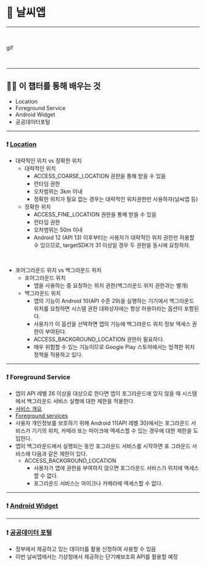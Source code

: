 # 📢 날씨앱

---

<br>

gif

<br>

---
## 💪🏻 이 챕터를 통해 배우는 것
- Location
- Foreground Service
- Android Widget
- 공공데이터포털

---
### ❗️ [Location](https://developer.android.com/training/location/permissions?hl=ko)
- 대략적인 위치 vs 정확한 위치
  - 대략적인 위치
    - ACCESS_COARSE_LOCATION 권한을 통해 받을 수 있음
    - 런타임 권한
    - 오차범위는 3km 이내
    - 정확한 위치가 필요 없는 경우는 대략적인 위치권한만 사용하자(날씨앱 등)
  - 정확한 위치
    - ACCESS_FINE_LOCATION 권한을 통해 받을 수 있음
    - 런타임 권한
    - 오차범위는 50m 이내
    - Android 12 (API 13) 이후부터는 사용자가 대략적인 위치 권한만 허용할 수 있으므로, targetSDK가 31 이상일 경우 두 권한을 동시에 요청하자.

<br>

- 포어그라운드 위치 vs 백그라운드 위치
  - 포어그라운드 위치
    - 앱을 사용하는 중 요청하는 위치 권한(백그라운드 위치 권한과는 별개)
  - 백그라운드 위치 
    - 앱의 기능이 Android 10(API 수준 29)을 실행하는 기기에서 백그라운드 위치를 요청하면 시스템 권한 대화상자에는 항상 허용이라는 옵션이 포함된다.
    - 사용자가 이 옵션을 선택하면 앱의 기능에 백그라운드 위치 정보 액세스 권한이 부여된다.
    - ACCESS_BACKGROUND_LOCATION 권한이 필요하다.
    - 매우 위험할 수 있는 기능이므로 Google Play 스토어에서는 엄격한 위치 정책을 적용하고 있다.

---
### ❗️ Foreground Service
- 앱이 API 레벨 26 이상을 대상으로 한다면 앱이 포그라운드에 있지 않을 때 시스템에서 백그라운드 서비스 실행에 대한 제한을 적용한다.
- [서비스 개요](https://developer.android.com/guide/components/services?hl=ko)
- [Foreground services](https://developer.android.com/guide/components/foreground-services)
- 사용자 개인정보를 보호하기 위해 Android 11(API 레벨 30)에서는 포그라운드 서비스가 기기의 위치, 카메라 또는 마이크에 액세스할 수 있는 경우에 대한 제한을 도입한다.
- 앱이 백그라운드에서 실행되는 동안 포그라운드 서비스를 시작하면 포 그라운드 서비스에 다음과 같은 제한이 있다.
  - ACCESS_BACKGROUND_LOCATION
    - 사용자가 앱에 권한을 부여하지 않으면 포그라운드 서비스가 위치에 액세스할 수 없다.
    - 포그라운드 서비스는 마이크나 카메라에 액세스할 수 없다.

---
### ❗️ [Android Widget](https://developer.android.com/guide/topics/appwidgets?hl=ko)

---
### ❗️ [공공데이터 포털](data.go.kr)
- 정부에서 제공하고 있는 데이터를 활용 신청하여 사용할 수 있음
- 이번 날씨앱에서는 기상청에서 제공하는 단기예보조회 API를 활용할 예정
